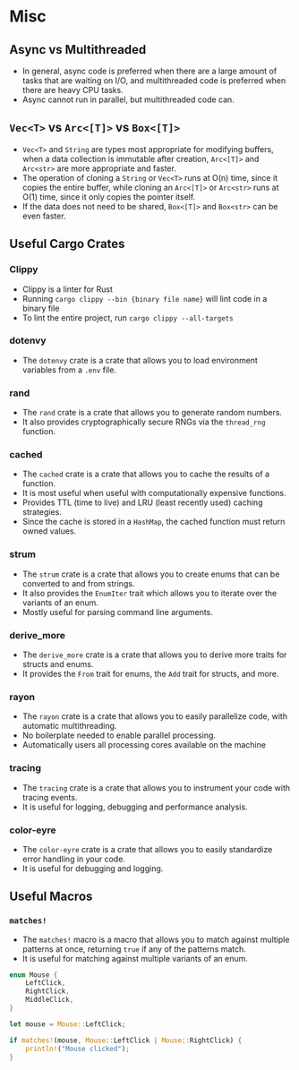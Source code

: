 # Misc

## Async vs Multithreaded

- In general, async code is preferred when there are a large amount of tasks that are waiting on I/O, and multithreaded code is preferred when there are heavy CPU tasks.
- Async cannot run in parallel, but multithreaded code can.

## `Vec<T>` vs `Arc<[T]>` vs `Box<[T]>`

- `Vec<T>` and `String` are types most appropriate for modifying buffers, when a data collection is immutable after creation, `Arc<[T]>` and `Arc<str>` are more appropriate and faster.
- The operation of cloning a `String` or `Vec<T>` runs at O(n) time, since it copies the entire buffer, while cloning an `Arc<[T]>` or `Arc<str>` runs at O(1) time, since it only copies the pointer itself.
- If the data does not need to be shared, `Box<[T]>` and `Box<str>` can be even faster.

## Useful Cargo Crates

### Clippy

- Clippy is a linter for Rust
- Running `cargo clippy --bin {binary file name}` will lint code in a binary file
- To lint the entire project, run `cargo clippy --all-targets`

### dotenvy

- The `dotenvy` crate is a crate that allows you to load environment variables from a `.env` file.

### rand

- The `rand` crate is a crate that allows you to generate random numbers.
- It also provides cryptographically secure RNGs via the `thread_rng` function.

### cached

- The `cached` crate is a crate that allows you to cache the results of a function.
- It is most useful when useful with computationally expensive functions.
- Provides TTL (time to live) and LRU (least recently used) caching strategies.
- Since the cache is stored in a `HashMap`, the cached function must return owned values.

### strum

- The `strum` crate is a crate that allows you to create enums that can be converted to and from strings.
- It also provides the `EnumIter` trait which allows you to iterate over the variants of an enum.
- Mostly useful for parsing command line arguments.

### derive_more

- The `derive_more` crate is a crate that allows you to derive more traits for structs and enums.
- It provides the `From` trait for enums, the `Add` trait for structs, and more.

### rayon

- The `rayon` crate is a crate that allows you to easily parallelize code, with automatic multithreading.
- No boilerplate needed to enable parallel processing.
- Automatically users all processing cores available on the machine

### tracing

- The `tracing` crate is a crate that allows you to instrument your code with tracing events.
- It is useful for logging, debugging and performance analysis.

### color-eyre

- The `color-eyre` crate is a crate that allows you to easily standardize error handling in your code.
- It is useful for debugging and logging.

## Useful Macros

### `matches!`

- The `matches!` macro is a macro that allows you to match against multiple patterns at once, returning `true` if any of the patterns match.
- It is useful for matching against multiple variants of an enum.

```rust
enum Mouse {
    LeftClick,
    RightClick,
    MiddleClick,
}

let mouse = Mouse::LeftClick;

if matches!(mouse, Mouse::LeftClick | Mouse::RightClick) {
    println!("Mouse clicked");
}
```
